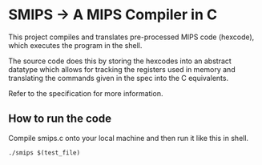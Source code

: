 # SMIPS -> A MIPS Compiler in C
This project compiles and translates pre-processed MIPS code (hexcode), which executes the program in the shell.

The source code does this by storing the hexcodes into an abstract datatype which allows for tracking the registers used in memory and translating the commands given in the spec into the C equivalents.

Refer to the specification for more information.

## How to run the code
Compile smips.c onto your local machine and then run it like this in shell.

<pre><code>./smips $(test_file)
</code></pre> 

